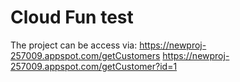 # Cloud Fun test
The project can be access via: 
https://newproj-257009.appspot.com/getCustomers
https://newproj-257009.appspot.com/getCustomer?id=1
